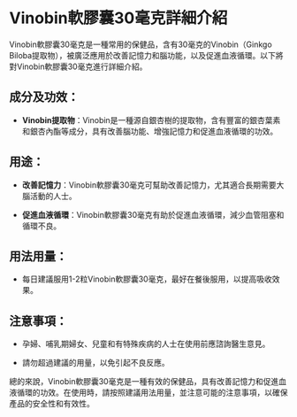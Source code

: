 # Vinobin軟膠囊30毫克詳細介紹
Vinobin軟膠囊30毫克是一種常用的保健品，含有30毫克的Vinobin（Ginkgo Biloba提取物），被廣泛應用於改善記憶力和腦功能，以及促進血液循環。以下將對Vinobin軟膠囊30毫克進行詳細介紹。
## 成分及功效：
- **Vinobin提取物**：Vinobin是一種源自銀杏樹的提取物，含有豐富的銀杏葉素和銀杏內酯等成分，具有改善腦功能、增強記憶力和促進血液循環的功效。
## 用途：
- **改善記憶力**：Vinobin軟膠囊30毫克可幫助改善記憶力，尤其適合長期需要大腦活動的人士。
- **促進血液循環**：Vinobin軟膠囊30毫克有助於促進血液循環，減少血管阻塞和循環不良。
## 用法用量：
- 每日建議服用1-2粒Vinobin軟膠囊30毫克，最好在餐後服用，以提高吸收效果。
## 注意事項：
- 孕婦、哺乳期婦女、兒童和有特殊疾病的人士在使用前應諮詢醫生意見。
- 請勿超過建議的用量，以免引起不良反應。
總的來說，Vinobin軟膠囊30毫克是一種有效的保健品，具有改善記憶力和促進血液循環的功效。在使用時，請按照建議用法用量，並注意可能的注意事項，以確保產品的安全性和有效性。